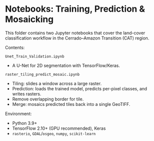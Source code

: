 # Notebooks: Training, Prediction & Mosaicking

This folder contains two Jupyter notebooks that cover the land-cover classification workflow in the Cerrado–Amazon Transition (CAT) region.

Contents:

`Unet_Train_Validation.ipynb`
  - A U-Net for 2D segmentation with TensorFlow/Keras.

`raster_tiling_predict_mosaic.ipynb`
  - Tiling: slides a window across a large raster.
  - Prediction: loads the trained model, predicts per-pixel classes, and writes rasters.
  - Remove overlapping border for tile.
  - Merge: mosaics predicted tiles back into a single GeoTIFF.

Environment:

- Python 3.9+
- TensorFlow 2.10+ (GPU recommended), Keras
- `rasterio`, `GDAL`/`osgeo`, `numpy`, `scikit-learn`
